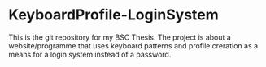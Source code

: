 # KeyboardProfile-LoginSystem
This is the git repository for my BSC Thesis. The project is about a website/programme that uses keyboard patterns and profile creration as a means for a login system instead of a password. 
